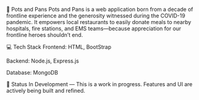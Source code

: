 🥘 Pots and Pans Pots and Pans is a web application born from a decade of frontline experience and the generosity witnessed during the COVID-19 pandemic. It empowers local restaurants to easily donate meals to nearby hospitals, fire stations, and EMS teams—because appreciation for our frontline heroes shouldn’t end.

💻 Tech Stack Frontend: HTML, BootStrap

Backend: Node.js, Express.js

Database: MongoDB

🚧 Status In Development — This is a work in progress. Features and UI are actively being built and refined.
